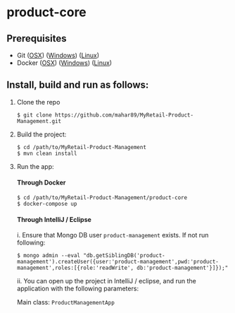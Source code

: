 # product-core

## Prerequisites

- Git ([OSX](https://git-scm.com/download/mac)) ([Windows](https://git-scm.com/download/win))
  ([Linux](https://git-scm.com/download/linux))
- Docker ([OSX](https://www.docker.com/products/docker#/mac))
  ([Windows](https://www.docker.com/products/docker#/windows))
  ([Linux](https://www.docker.com/products/docker#/linux))

## Install, build and run as follows:

1. Clone the repo

    ```
    $ git clone https://github.com/mahar89/MyRetail-Product-Management.git
    ```

2. Build the project:

    ```
    $ cd /path/to/MyRetail-Product-Management
    $ mvn clean install
    ```

3. Run the app:

    #### Through Docker

    ```
    $ cd /path/to/MyRetail-Product-Management/product-core
    $ docker-compose up
    ```

    #### Through IntelliJ / Eclipse

    i. Ensure that Mongo DB user `product-management` exists. If not run following:

     ```
     $ mongo admin --eval "db.getSiblingDB('product-management').createUser({user:'product-management',pwd:'product-management',roles:[{role:'readWrite', db:'product-management'}]});"
     ```

     ii. You can open up the project in IntelliJ / eclipse, and run the application with the
     following parameters:

    Main class: `ProductManagementApp`
